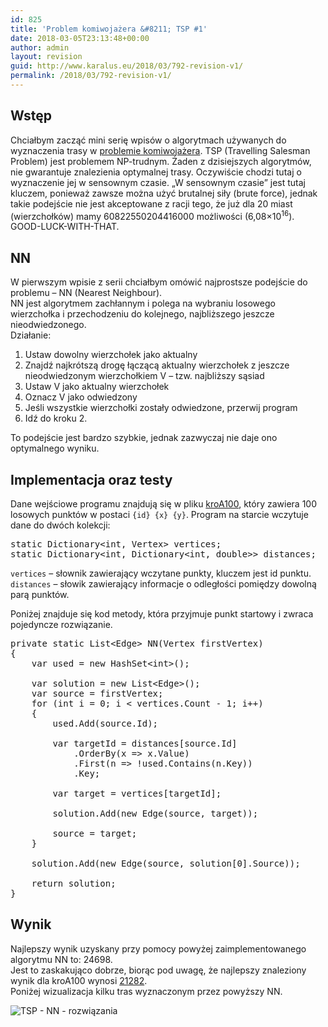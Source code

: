 ```yaml
---
id: 825
title: 'Problem komiwojażera &#8211; TSP #1'
date: 2018-03-05T23:13:48+00:00
author: admin
layout: revision
guid: http://www.karalus.eu/2018/03/792-revision-v1/
permalink: /2018/03/792-revision-v1/
---
```

## Wstęp

Chciałbym zacząć mini serię wpisów o algorytmach używanych do wyznaczenia trasy w [problemie komiwojażera](https://pl.wikipedia.org/wiki/Problem_komiwojażera). TSP (Travelling Salesman Problem) jest problemem NP-trudnym. Żaden z dzisiejszych algorytmów, nie gwarantuje znalezienia optymalnej trasy. Oczywiście chodzi tutaj o wyznaczenie jej w sensownym czasie. &#8222;W sensownym czasie&#8221; jest tutaj kluczem, ponieważ zawsze można użyć brutalnej siły (brute force), jednak takie podejście nie jest akceptowane z racji tego, że już dla 20 miast (wierzchołków) mamy 60822550204416000 możliwości (6,08&#215;10<sup>16</sup>).  
GOOD-LUCK-WITH-THAT. 

## NN

W pierwszym wpisie z serii chciałbym omówić najprostsze podejście do problemu &#8211; NN (Nearest Neighbour).  
NN jest algorytmem zachłannym i polega na wybraniu losowego wierzchołka i przechodzeniu do kolejnego, najbliższego jeszcze nieodwiedzonego.  
Działanie:

  1. Ustaw dowolny wierzchołek jako aktualny
  2. Znajdź najkrótszą drogę łączącą aktualny wierzchołek z jeszcze nieodwiedzonym wierzchołkiem V &#8211; tzw. najbliższy sąsiad
  3. Ustaw V jako aktualny wierzchołek
  4. Oznacz V jako odwiedzony
  5. Jeśli wszystkie wierzchołki zostały odwiedzone, przerwij program
  6. Idź do kroku 2.

To podejście jest bardzo szybkie, jednak zazwyczaj nie daje ono optymalnego wyniku. 

## Implementacja oraz testy

Dane wejściowe programu znajdują się w pliku <a href="http://www.karalus.eu/wp-content/uploads/2018/03/kroA100.txt" rel="noopener" target="_blank">kroA100</a>, który zawiera 100 losowych punktów w postaci `{id} {x} {y}`. Program na starcie wczytuje dane do dwóch kolekcji:

<pre class="brush: csharp; title: ; notranslate" title="">static Dictionary&lt;int, Vertex&gt; vertices;
static Dictionary&lt;int, Dictionary&lt;int, double&gt;&gt; distances;
</pre>

`vertices` &#8211; słownik zawierający wczytane punkty, kluczem jest id punktu.  
`distances` &#8211; słowik zawierający informacje o odległości pomiędzy dowolną parą punktów. 

Poniżej znajduje się kod metody, która przyjmuje punkt startowy i zwraca pojedyncze rozwiązanie.

<pre class="brush: csharp; title: ; notranslate" title="">private static List&lt;Edge&gt; NN(Vertex firstVertex)
{
    var used = new HashSet&lt;int&gt;();

    var solution = new List&lt;Edge&gt;();
    var source = firstVertex;
    for (int i = 0; i &lt; vertices.Count - 1; i++)
    {
        used.Add(source.Id);

        var targetId = distances[source.Id]
            .OrderBy(x =&gt; x.Value)
            .First(n =&gt; !used.Contains(n.Key))
            .Key;

        var target = vertices[targetId];

        solution.Add(new Edge(source, target));

        source = target;
    }

    solution.Add(new Edge(source, solution[0].Source));

    return solution;
}
</pre></p> 

## Wynik

Najlepszy wynik uzyskany przy pomocy powyżej zaimplementowanego algorytmu NN to: 24698.  
Jest to zaskakująco dobrze, biorąc pod uwagę, że najlepszy znaleziony wynik dla kroA100 wynosi <a href="http://comopt.ifi.uni-heidelberg.de/software/TSPLIB95/STSP.html" rel="noopener" target="_blank">21282</a>.  
Poniżej wizualizacja kilku tras wyznaczonym przez powyższy NN. 

<img src="https://i2.wp.com/www.karalus.eu/wp-content/uploads/2018/03/tsp_nn_solutions.gif" alt="TSP - NN - rozwiązania " data-recalc-dims="1" />
